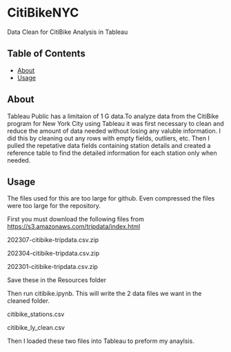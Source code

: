 # CitiBikeNYC
Data Clean for CitiBike Analysis in Tableau

## Table of Contents

- [About](#about)
- [Usage](#usage)

## About

Tableau Public has a limitaion of 1 G data.To analyze data from the CitiBike program for New York City using Tableau it was first necessary to clean and reduce the amount of data needed without losing any valuble information. I did this by cleaning out any rows with empty fields, outliers, etc. Then I pulled the repetative data fields containing station details and created a reference table to find the detailed information for each station only when needed.

## Usage

The files used for this are too large for github. Even compressed the files were too large for the repository.

First you must download the following files from https://s3.amazonaws.com/tripdata/index.html


202307-citibike-tripdata.csv.zip

202304-citibike-tripdata.csv.zip

202301-citibike-tripdata.csv.zip

Save these in the Resources folder

Then run citibike.ipynb. This will write the 2 data files we want in the cleaned folder.

citibike_stations.csv

citibike_ly_clean.csv

Then I loaded these two files into Tableau to preform my anaylsis.